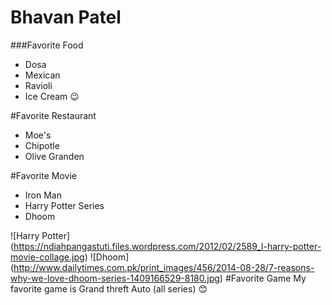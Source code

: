 # Bhavan Patel

###Favorite Food
* Dosa
* Mexican 
* Ravioli 
* Ice Cream
:wink:

#Favorite Restaurant
* Moe's 
* Chipotle
* Olive Granden 

#Favorite Movie
* Iron Man 
* Harry Potter Series 
* Dhoom 

![Harry Potter] (https://ndiahpangastuti.files.wordpress.com/2012/02/2589_l-harry-potter-movie-collage.jpg) 
![Dhoom] (http://www.dailytimes.com.pk/print_images/456/2014-08-28/7-reasons-why-we-love-dhoom-series-1409166529-8180.jpg)
#Favorite Game
My favorite game is Grand threft Auto (all series) 
:blush:

